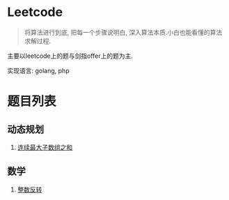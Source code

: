 <!--
 * @Author: 百里
 * @Date: 2020-02-10 22:37:38
 * @LastEditTime : 2020-02-10 22:46:41
 * @LastEditors  : 百里
 * @Description: 
 * @FilePath: \leetcode\README.md
 * @https://github.com/yezihack
 -->
# Leetcode 
> 将算法进行到底, 把每一个步骤说明白, 深入算法本质.小白也能看懂的算法求解过程.

主要以leetcode上的题与剑指offer上的题为主.

实现语言: golang, php
# 题目列表
## 动态规划
1. [连续最大子数组之和](10.动态规划/01.连续最大子数组之和_test.go)
## 数学
1. [整数反转](12.数学/01.整数反转_test.go) 
